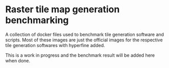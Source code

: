 # Raster tile map generation benchmarking

A collection of docker files used to benchmark tile generation software and scripts. Most of these images are just the official images for the respective tile generation softwares with hyperfine added. 

This is a work in progress and the benchmark result will be added here when done. 